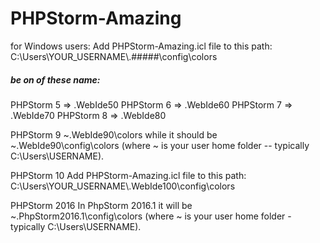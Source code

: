 # PHPStorm-Amazing

for Windows users:
Add PHPStorm-Amazing.icl  file to this path:
C:\Users\YOUR_USERNAME\\.#####\config\colors
##### be on of these name:
PHPStorm 5 => .WebIde50
PHPStorm 6 => .WebIde60
PHPStorm 7 => .WebIde70
PHPStorm 8 => .WebIde80

PHPStorm 9
~\.WebIde90\colors while it should be ~\.WebIde90\config\colors (where ~ is your user home folder -- typically C:\Users\USERNAME).

PHPStorm 10
Add PHPStorm-Amazing.icl  file to this path:
C:\Users\YOUR_USERNAME\\.WebIde100\config\colors

PHPStorm 2016
In PhpStorm 2016.1 it will be ~\.PhpStorm2016.1\config\colors (where ~ is your user home folder - typically C:\Users\USERNAME).



